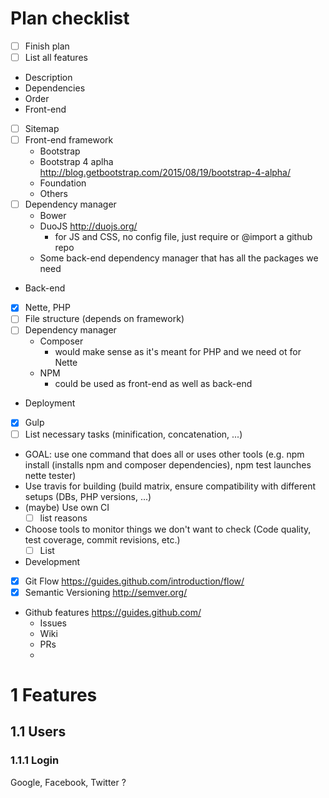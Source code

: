 # Plan checklist
 - [ ] Finish plan
 - [ ] List all features
  - Description
  - Dependencies
  - Order
 - Front-end
  - [ ] Sitemap
  - [ ] Front-end framework
    - Bootstrap
    - Bootstrap 4 aplha http://blog.getbootstrap.com/2015/08/19/bootstrap-4-alpha/
    - Foundation
    - Others
  - [ ] Dependency manager
    - Bower
    - DuoJS http://duojs.org/
      - for JS and CSS, no config file, just require or @import a github repo
    - Some back-end dependency manager that has all the packages we need
 - Back-end
  - [x] Nette, PHP
  - [ ] File structure (depends on framework)
  - [ ] Dependency manager
    - Composer
      - would make sense as it's meant for PHP and we need ot for Nette
    - NPM
      - could be used as front-end as well as back-end
 - Deployment
  - [x] Gulp
   - [ ] List necessary tasks (minification, concatenation, ...)
  - GOAL: use one command that does all or uses other tools (e.g. npm install (installs npm and composer dependencies), npm test launches nette tester)
  - Use travis for building (build matrix, ensure compatibility with different setups (DBs, PHP versions, ...)
  - (maybe) Use own CI
    - [ ] list reasons
  - Choose tools to monitor things we don't want to check (Code quality, test coverage, commit revisions, etc.)
    - [ ] List
 - Development
  - [x] Git Flow https://guides.github.com/introduction/flow/
  - [x] Semantic Versioning http://semver.org/
  - Github features https://guides.github.com/
    - Issues
    - Wiki
    - PRs
    - 
# 1 Features
## 1.1 Users
### 1.1.1 Login
Google, Facebook, Twitter ?
